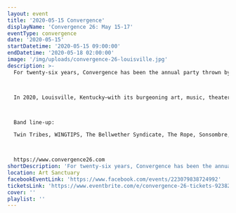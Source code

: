 ```yaml
---
layout: event
title: '2020-05-15 Convergence'
displayName: 'Convergence 26: May 15-17'
eventType: convergence
date: '2020-05-15'
startDatetime: '2020-05-15 09:00:00'
endDatetime: '2020-05-18 02:00:00'
image: '/img/uploads/convergence-26-louisville.jpg'
description: >-
  For twenty-six years, Convergence has been the annual party thrown by the denizens of alt.gothic for themselves and the broader worldwide Goth community. Hundreds of Goths from around the globe descend upon a single city for a weekend of socializing, musical events, and various forms of indulgence.



  In 2020, Louisville, Kentucky—with its burgeoning art, music, theater, and culinary cultures, rich history, and natural splendor—gets to bring you something altogether new, and yet still, entirely familiar. Besides, these Victorian-era garden cemeteries aren’t just going to appreciate themselves, after all. We have much to share with you. Please join us on the weekend of May 15-17, 2020 (as well as the pre-party on May 14) for bands, DJs, vendors, artists, and most importantly, each other.



  Band line-up:

  Twin Tribes, WINGTIPS, The Bellwether Syndicate, The Rope, Sonsombre, God Module, Xorcist, S Y Z Y G X, Scary Black, The Kentucky Vampires, and Vyva Melinkolya.



  https://www.convergence26.com
shortDescription: 'For twenty-six years, Convergence has been the annual party thrown by the denizens of alt.gothic for themselves and the broader worldwide Goth community. Hundreds of Goths from around the globe descend upon a single city for a weekend of socializing, musical events, and various forms of indulgence...'
location: Art Sanctuary
facebookEventLink: 'https://www.facebook.com/events/223079838724992'
ticketsLink: 'https://www.eventbrite.com/e/convergence-26-tickets-92382830533'
cover: ''
playlist: ''
---
```

